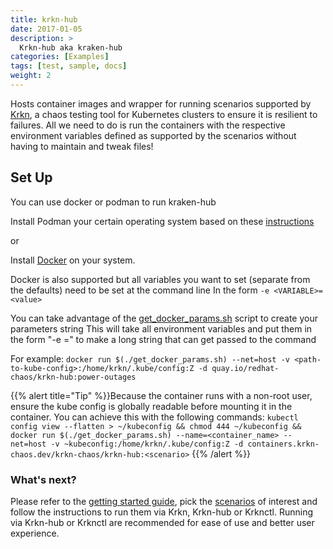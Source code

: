 ```yaml
---
title: krkn-hub
date: 2017-01-05
description: >
  Krkn-hub aka kraken-hub
categories: [Examples]
tags: [test, sample, docs]
weight: 2
---
```


<!-- {{% pageinfo %}}
Krkn-hub aka kraken-hub
{{% /pageinfo %}} -->

Hosts container images and wrapper for running scenarios supported by [Krkn](https://github.com/krkn-chaos/krkn/), a chaos testing tool for Kubernetes clusters to ensure it is resilient to failures. All we need to do is run the containers with the respective environment variables defined as supported by the scenarios without having to maintain and tweak files!

## Set Up

You can use docker or podman to run kraken-hub

Install Podman your certain operating system based on these [instructions](https://podman.io/docs/installation)

or

Install [Docker](https://docs.docker.com/engine/install/) on your system.

Docker is also supported but all variables you want to set (separate from the defaults) need to be set at the command line In the form `-e <VARIABLE>=<value>`

You can take advantage of the [get_docker_params.sh](https://github.com/krkn-chaos/krkn-hub/blob/main/get_docker_params.sh) script to create your parameters string This will take all environment variables and put them in the form "-e =" to make a long string that can get passed to the command

For example: `docker run $(./get_docker_params.sh) --net=host -v <path-to-kube-config>:/home/krkn/.kube/config:Z -d quay.io/redhat-chaos/krkn-hub:power-outages`

{{% alert title="Tip" %}}Because the container runs with a non-root user, ensure the kube config is globally readable before mounting it in the container. You can achieve this with the following commands: `kubectl config view --flatten > ~/kubeconfig && chmod 444 ~/kubeconfig && docker run $(./get_docker_params.sh) --name=<container_name> --net=host -v ~kubeconfig:/home/krkn/.kube/config:Z -d containers.krkn-chaos.dev/krkn-chaos/krkn-hub:<scenario>` {{% /alert %}}


### What's next?
Please refer to the [getting started guide](/docs/getting-started/_index.md), pick the [scenarios](/docs/scenarios/_index.md) of interest and follow the instructions to run them via Krkn, Krkn-hub or Krknctl. Running via Krkn-hub or Krknctl are recommended for ease of use and better user experience.
